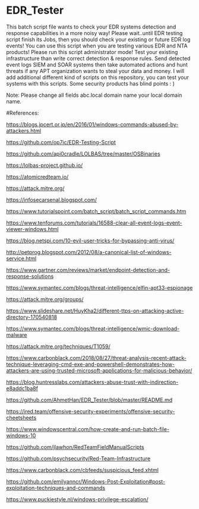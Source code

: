 # EDR_Tester
This batch script file wants to check your EDR systems detection and response capabilities in a more noisy way!
Please wait..until EDR testing script finish its Jobs, then you should check your existing or future EDR log events!
You can use this script when you are testing various EDR and NTA products!
Please run this script administrator mode!
Test your existing infrastructure than write correct detection & response rules. Send detected event logs SIEM and SOAR systems then take automated actions and hunt threats if any APT organization wants to steal your data and money. 
I will add additional different kind of scripts on this repository, you can test your systems with this scripts.
Some security products has blind points : )




Note: Please change all fields abc.local domain name your local domain name. 



#References:

https://blogs.jpcert.or.jp/en/2016/01/windows-commands-abused-by-attackers.html

https://github.com/op7ic/EDR-Testing-Script

https://github.com/api0cradle/LOLBAS/tree/master/OSBinaries

https://lolbas-project.github.io/

https://atomicredteam.io/

https://attack.mitre.org/

https://infosecarsenal.blogspot.com/

https://www.tutorialspoint.com/batch_script/batch_script_commands.htm

https://www.tenforums.com/tutorials/16588-clear-all-event-logs-event-viewer-windows.html

https://blog.netspi.com/10-evil-user-tricks-for-bypassing-anti-virus/

http://petprog.blogspot.com/2012/08/a-canonical-list-of-windows-service.html

https://www.gartner.com/reviews/market/endpoint-detection-and-response-solutions

https://www.symantec.com/blogs/threat-intelligence/elfin-apt33-espionage

https://attack.mitre.org/groups/

https://www.slideshare.net/HuyKha2/different-ttps-on-attacking-active-directory-170540818

https://www.symantec.com/blogs/threat-intelligence/wmic-download-malware

https://attack.mitre.org/techniques/T1059/

https://www.carbonblack.com/2018/08/27/threat-analysis-recent-attack-technique-leveraging-cmd-exe-and-powershell-demonstrates-how-attackers-are-using-trusted-microsoft-applications-for-malicious-behavior/

https://blog.huntresslabs.com/attackers-abuse-trust-with-indirection-e8addc1ba8f

https://github.com/AhmetHan/EDR_Tester/blob/master/README.md

https://ired.team/offensive-security-experiments/offensive-security-cheetsheets

https://www.windowscentral.com/how-create-and-run-batch-file-windows-10

https://github.com/jlawhon/RedTeamFieldManualScripts

https://github.com/psychsecurity/Red-Team-Infrastructure

https://www.carbonblack.com/cbfeeds/suspicious_feed.xhtml

https://github.com/emilyanncr/Windows-Post-Exploitation#post-exploitation-techniques-and-commands

https://www.puckiestyle.nl/windows-privilege-escalation/
